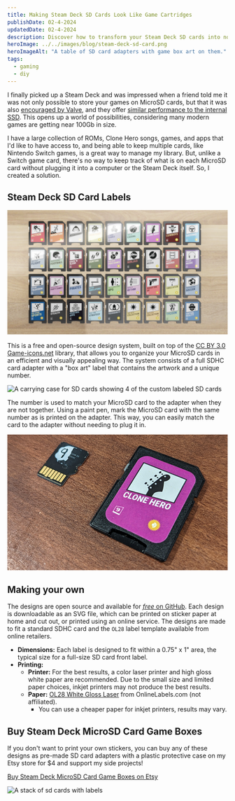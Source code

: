 ```yaml
---
title: Making Steam Deck SD Cards Look Like Game Cartridges
publishDate: 02-4-2024
updatedDate: 02-4-2024
description: Discover how to transform your Steam Deck SD cards into nostalgic game cartridges with this free and open-source design system.
heroImage: ../../images/blog/steam-deck-sd-card.png
heroImageAlt: "A table of SD card adapters with game box art on them."
tags:
  - gaming
  - diy
---
```


I finally picked up a Steam Deck and was impressed when a friend told me it was not only possible to store your games on MicroSD cards, but that it was also [encouraged by Valve](https://twitter.com/lawrenceyang/status/1416485869091913728), and they offer [similar performance to the internal SSD](https://www.pcgamer.com/first-tests-show-steam-deck-sd-card-speed-rivals-the-ssd/). This opens up a world of possibilities, considering many modern games are getting near 100Gb in size.

I have a large collection of ROMs, Clone Hero songs, games, and apps that I'd like to have access to, and being able to keep multiple cards, like Nintendo Switch games, is a great way to manage my library. But, unlike a Switch game card, there's no way to keep track of what is on each MicroSD card without plugging it into a computer or the Steam Deck itself. So, I created a solution.

## Steam Deck SD Card Labels

![A table of SD card adapters with game box art on them.](../../images/blog/steam-deck-cards-top.png)

This is a free and open-source design system, built on top of the [CC BY 3.0 Game-icons.net](https://game-icons.net/) library, that allows you to organize your MicroSD cards in an efficient and visually appealing way. The system consists of a full SDHC card adapter with a "box art" label that contains the artwork and a unique number.

![A carrying case for SD cards showing 4 of the custom labeled SD cards](../../images/blog/sd-card-wallet.png)

The number is used to match your MicroSD card to the adapter when they are not together. Using a paint pen, mark the MicroSD card with the same number as is printed on the adapter. This way, you can easily match the card to the adapter without needing to plug it in.

![An SD card adapter next to the MicroSD card showing the same number on both](../../images/blog/sd-card-label-9-pen.png)

## Making your own

The designs are open source and available for [_free_ on GitHub](https://github.com/TechSquidTV/steam-deck-card-labels). Each design is downloadable as an SVG file, which can be printed on sticker paper at home and cut out, or printed using an online service. The designs are made to fit a standard SDHC card and the `OL28` label template available from online retailers.

- **Dimensions:** Each label is designed to fit within a 0.75" x 1" area, the typical size for a full-size SD card front label.
- **Printing:**
  - **Printer:** For the best results, a color laser printer and high gloss white paper are recommended. Due to the small size and limited paper choices, inkjet printers may not produce the best results.
  - **Paper:** [OL28 White Gloss Laser](https://www.onlinelabels.com/products/ol28) from OnlineLabels.com (not affiliated).
    - You can use a cheaper paper for inkjet printers, results may vary.

## Buy Steam Deck MicroSD Card Game Boxes

If you don't want to print your own stickers, you can buy any of these designs as pre-made SD card adapters with a plastic protective case on my Etsy store for $4 and support my side projects!

[Buy Steam Deck MicroSD Card Game Boxes on Etsy](https://www.etsy.com/listing/1671796721/steam-deck-microsd-card-game-boxes)

![A stack of sd cards with labels](../../images/blog/sd-cards-with-labels.png)
